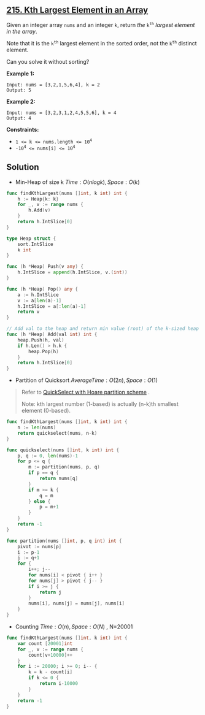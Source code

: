 ## [215. Kth Largest Element in an Array](https://leetcode.com/problems/kth-largest-element-in-an-array/)


Given an integer array `nums` and an integer `k`, return _the_ <code>k<sup>th</sup></code> _largest element in the array_.

Note that it is the <code>k<sup>th</sup></code> largest element in the sorted order, not the <code>k<sup>th</sup></code> distinct element.

Can you solve it without sorting?

**Example 1:**

```
Input: nums = [3,2,1,5,6,4], k = 2
Output: 5
```

**Example 2:**

```
Input: nums = [3,2,3,1,2,4,5,5,6], k = 4
Output: 4
```

**Constraints:**

*   <code>1 <= k <= nums.length <= 10<sup>4</sup></code>
*   <code>-10<sup>4</sup> <= nums[i] <= 10<sup>4</sup></code>



## Solution

- Min-Heap of size k	$Time: O(nlogk), Space: O(k)$ 

```go
func findKthLargest(nums []int, k int) int {
    h := Heap{k: k}
    for _, v := range nums {
        h.Add(v)
    }
    return h.IntSlice[0]
}

type Heap struct {
    sort.IntSlice
    k int
}

func (h *Heap) Push(v any) {
    h.IntSlice = append(h.IntSlice, v.(int))
}

func (h *Heap) Pop() any {
    a := h.IntSlice
    v := a[len(a)-1]
    h.IntSlice = a[:len(a)-1]
    return v
}

// Add val to the heap and return min value (root) of the k-sized heap
func (h *Heap) Add(val int) int {
    heap.Push(h, val)
    if h.Len() > h.k {
        heap.Pop(h)
    }
    return h.IntSlice[0]
}
```



- Partition of Quicksort	$Average Time: O(2n), Space: O(1)$ 

> Refer to [QuickSelect with Hoare partition scheme](https://stackoverflow.com/questions/58331986/quickselect-with-hoare-partition-scheme) .
>
> Note: kth largest number (1-based) is actually (n-k)th smallest element (0-based).

```go
func findKthLargest(nums []int, k int) int {
    n := len(nums)
    return quickselect(nums, n-k)
}

func quickselect(nums []int, k int) int {
	p, q := 0, len(nums)-1
	for p <= q {
		m := partition(nums, p, q)
		if p == q {
			return nums[q]
		}
		if m >= k {
			q = m
		} else {
			p = m+1
		}
	}
	return -1
}

func partition(nums []int, p, q int) int {
	pivot := nums[p]
	i := p-1
	j := q+1
	for {
		i++; j--
		for nums[i] < pivot { i++ }
		for nums[j] > pivot { j-- }
		if i >= j {
			return j
		}
		nums[i], nums[j] = nums[j], nums[i]
	}
}
```



- Counting	$Time: O(n), Space: O(N)$ , N=20001

```go
func findKthLargest(nums []int, k int) int {
    var count [20001]int
    for _, v := range nums {
        count[v+10000]++
    }
    for i := 20000; i >= 0; i-- {
        k = k - count[i]
        if k <= 0 {
            return i-10000
        }
    }
    return -1
}
```



